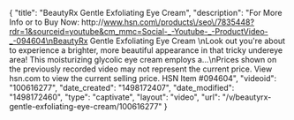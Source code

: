 {
    "title": "BeautyRx Gentle Exfoliating Eye Cream",
    "description": "For More Info or to Buy Now: http:\/\/www.hsn.com\/products\/seo\/7835448?rdr=1&sourceid=youtube&cm_mmc=Social-_-Youtube-_-ProductVideo-_-094604\nBeautyRx Gentle Exfoliating Eye Cream \nLook out  you're about to experience a brighter, more beautiful appearance in that tricky undereye area! This moisturizing glycolic eye cream employs a...\nPrices shown on the previously recorded video may not represent the current price.  View hsn.com to view the current selling price. HSN Item #094604",
    "videoid": "100616277",
    "date_created": "1498172407",
    "date_modified": "1498172460",
    "type": "captivate",
    "layout": "video",
    "url": "\/v\/beautyrx-gentle-exfoliating-eye-cream\/100616277"
}